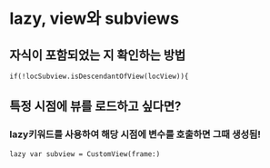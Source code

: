 # lazy, view와 subviews

## 자식이 포함되었는 지 확인하는 방법
    if(!locSubview.isDescendantOfView(locView)){

## 특정 시점에 뷰를 로드하고 싶다면?
### lazy키워드를 사용하여 해당 시점에 변수를 호출하면 그때 생성됨!

	lazy var subview = CustomView(frame:)